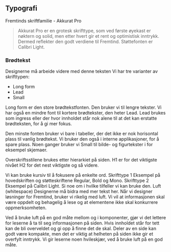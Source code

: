## Typografi

Fremtinds skriftfamilie - Akkurat Pro

> Akkurat Pro er en grotesk skrifttype, som ved første øyekast er nøktern og solid, men etter hvert gir et rent og optimistisk inntrykk. Dermed reflekter den godt verdiene til Fremtind. Støttefonten er Calibri Light.

### Brødtekst

Designerne må arbeide videre med denne teksten
Vi har tre varianter av skrifttypen:

-   Long form
-   Lead
-   Small
    
Long form er den store brødtekstfonten. Den bruker vi til lengre tekster.
Vi har også en mindre font til kortere brødtekster, den heter Lead. Lead brukes som ingress eller der hvor innholdet står nok alene til at det kan erstatte brødteksten, for å gi mer fokus.

Den minste fonten bruker vi bare i tabeller, der det ikke er nok horisontal plass til vanlig brødtekst. Vi bruker den også i interne applikasjoner, for å spare plass. Noen ganger bruker vi Small til bilde- og figurtekster i for eksempel skjemaer.

Overskriftsstilene brukes etter hierarkiet på siden. H1 er for det viktigste nivået H2 for det nest viktigste og så videre.

Vi kan bruke kursiv til å fokusere på enkelte ord.
Skrifttype 1
Eksempel på hovedskriften og støtteskriftene Regular, Bold og Mono.
Skrifttype 2
Eksempel på Calibri Light. Si noe om i hvilke tilfeller vi kan bruke den.
Luft (whitespace)
Designerne må bidra med mer tekst her.
Når vi designer løsninger for Fremtind, bruker vi rikelig med luft. Vi vil at informasjonen skal være oppdelt og behagelig å lese og at elementene ikke skal konkurrere oppmerksomheten.

Ved å bruke luft på en god måte mellom og i komponenter, gjør vi det lettere for leserne å ta til seg informasjonen på siden. Hvis innholdet står for tett kan de bli overveldet og gi opp å finne det de skal. Deler av en side kan godt være kompakte, men det er viktig at helheten på siden ikke gir et overfylt inntrykk. Vi gir leserne noen hvileskjær, ved å bruke luft på en god måte.
